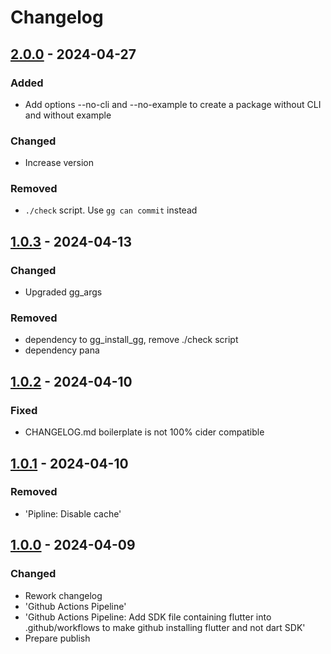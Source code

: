 # Changelog

## [2.0.0] - 2024-04-27

### Added

- Add options --no-cli and --no-example to create a package without CLI and without example

### Changed

- Increase version

### Removed

- `./check` script. Use `gg can commit` instead

## [1.0.3] - 2024-04-13

### Changed

- Upgraded gg\_args

### Removed

- dependency to gg\_install\_gg, remove ./check script
- dependency pana

## [1.0.2] - 2024-04-10

### Fixed

- CHANGELOG.md boilerplate is not 100% cider compatible

## [1.0.1] - 2024-04-10

### Removed

- 'Pipline: Disable cache'

## [1.0.0] - 2024-04-09

### Changed

- Rework changelog
- 'Github Actions Pipeline'
- 'Github Actions Pipeline: Add SDK file containing flutter into
.github/workflows to make github installing flutter and not dart SDK'
- Prepare publish

[2.0.0]: https://github.com/inlavigo/gg_create_package/compare/1.0.3...2.0.0
[1.0.3]: https://github.com/inlavigo/gg_create_package/compare/1.0.2...1.0.3
[1.0.2]: https://github.com/inlavigo/gg_create_package/compare/1.0.1...1.0.2
[1.0.1]: https://github.com/inlavigo/gg_create_package/compare/1.0.0...1.0.1
[1.0.0]: https://github.com/inlavigo/gg_create_package/tag/%tag
